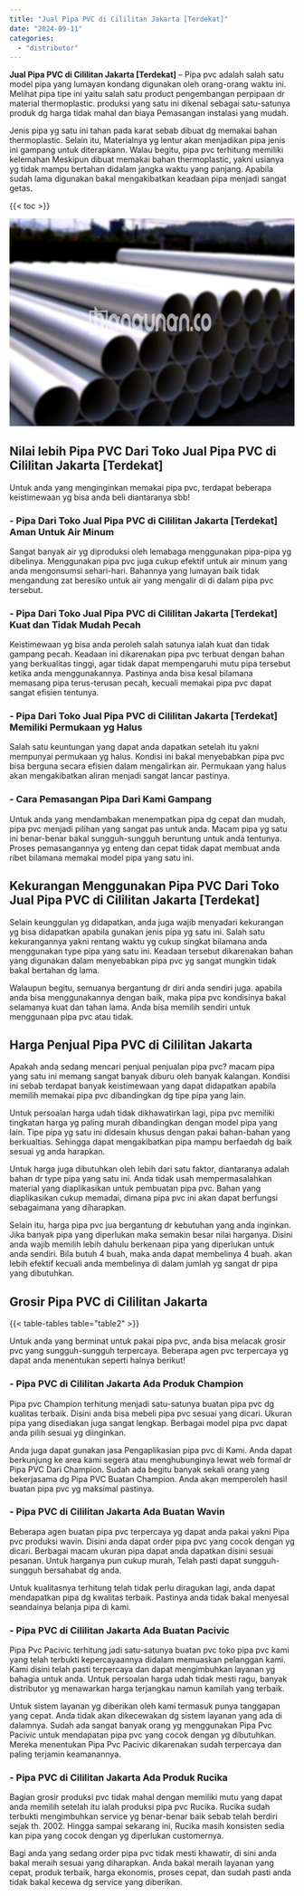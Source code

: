 ```yaml
---
title: "Jual Pipa PVC di Cililitan Jakarta [Terdekat]"
date: "2024-09-11"
categories: 
  - "distributor"
---
```


**Jual Pipa PVC di Cililitan Jakarta \[Terdekat\]** – Pipa pvc adalah salah satu model pipa yang lumayan kondang digunakan oleh orang-orang waktu ini. Melihat pipa tipe ini yaitu salah satu product pengembangan perpipaan dr material thermoplastic. produksi yang satu ini dikenal sebagai satu-satunya produk dg harga tidak mahal dan biaya Pemasangan instalasi yang mudah.

Jenis pipa yg satu ini tahan pada karat sebab dibuat dg memakai bahan thermoplastic. Selain itu, Materialnya yg lentur akan menjadikan pipa jenis ini gampang untuk diterapkann. Walau begitu, pipa pvc terhitung memiliki kelemahan Meskipun dibuat memakai bahan thermoplastic, yakni usianya yg tidak mampu bertahan didalam jangka waktu yang panjang. Apabila sudah lama digunakan bakal mengakibatkan keadaan pipa menjadi sangat getas.

{{< toc >}}

![Jual Pipa PVC di Cililitan Jakarta [Terdekat]](/images/jaul-pipa-pvc-06.png)

## Nilai lebih Pipa PVC Dari Toko Jual Pipa PVC di Cililitan Jakarta \[Terdekat\]

Untuk anda yang menginginkan memakai pipa pvc, terdapat beberapa keistimewaan yg bisa anda beli diantaranya sbb!

### \- Pipa Dari Toko Jual Pipa PVC di Cililitan Jakarta \[Terdekat\] Aman Untuk Air Minum

Sangat banyak air yg diproduksi oleh lemabaga menggunakan pipa-pipa yg dibelinya. Menggunakan pipa pvc juga cukup efektif untuk air minum yang anda mengonsumsi sehari-hari. Bahannya yang lumayan baik tidak mengandung zat beresiko untuk air yang mengalir di di dalam pipa pvc tersebut.

### \- Pipa Dari Toko Jual Pipa PVC di Cililitan Jakarta \[Terdekat\] Kuat dan Tidak Mudah Pecah

Keistimewaan yg bisa anda peroleh salah satunya ialah kuat dan tidak gampang pecah. Keadaan ini dikarenakan pipa pvc terbuat dengan bahan yang berkualitas tinggi, agar tidak dapat mempengaruhi mutu pipa tersebut ketika anda menggunakannya. Pastinya anda bisa kesal bilamana memasang pipa terus-terusan pecah, kecuali memakai pipa pvc dapat sangat efisien tentunya.

### \- Pipa Dari Toko Jual Pipa PVC di Cililitan Jakarta \[Terdekat\] Memiliki Permukaan yg Halus

Salah satu keuntungan yang dapat anda dapatkan setelah itu yakni mempunyai permukaan yg halus. Kondisi ini bakal menyebabkan pipa pvc bisa berguna secara efisien dalam mengalirkan air. Permukaan yang halus akan mengakibatkan aliran menjadi sangat lancar pastinya.

### \- Cara Pemasangan Pipa Dari Kami Gampang

Untuk anda yang mendambakan menempatkan pipa dg cepat dan mudah, pipa pvc menjadi pilihan yang sangat pas untuk anda. Macam pipa yg satu ini benar-benar bakal sungguh-sungguh beruntung untuk anda tentunya. Proses pemasangannya yg enteng dan cepat tidak dapat membuat anda ribet bilamana memakai model pipa yang satu ini.

## Kekurangan Menggunakan Pipa PVC Dari Toko Jual Pipa PVC di Cililitan Jakarta \[Terdekat\]

Selain keunggulan yg didapatkan, anda juga wajib menyadari kekurangan yg bisa didapatkan apabila gunakan jenis pipa yg satu ini. Salah satu kekurangannya yakni rentang waktu yg cukup singkat bilamana anda menggunakan type pipa yang satu ini. Keadaan tersebut dikarenakan bahan yang digunakan dalam menyebabkan pipa pvc yg sangat mungkin tidak bakal bertahan dg lama.

Walaupun begitu, semuanya bergantung dr diri anda sendiri juga. apabila anda bisa menggunakannya dengan baik, maka pipa pvc kondisinya bakal selamanya kuat dan tahan lama. Anda bisa memilih sendiri untuk menggunaan pipa pvc atau tidak.

## Harga Penjual Pipa PVC di Cililitan Jakarta

Apakah anda sedang mencari penjual penjualan pipa pvc? macam pipa yang satu ini memang sangat banyak diburu oleh banyak kalangan. Kondisi ini sebab terdapat banyak keistimewaan yang dapat didapatkan apabila memilih memakai pipa pvc dibandingkan dg tipe pipa yang lain.

Untuk persoalan harga udah tidak dikhawatirkan lagi, pipa pvc memiliki tingkatan harga yg paling murah dibandingkan dengan model pipa yang lain. Tipe pipa yg satu ini didesain khusus dengan pakai bahan-bahan yang berkualtias. Sehingga dapat mengakibatkan pipa mampu berfaedah dg baik sesuai yg anda harapkan.

Untuk harga juga dibutuhkan oleh lebih dari satu faktor, diantaranya adalah bahan dr type pipa yang satu ini. Anda tidak usah mempermasalahkan material yang diaplikasikan untuk pembuatan pipa pvc. Bahan yang diaplikasikan cukup memadai, dimana pipa pvc ini akan dapat berfungsi sebagaimana yang diharapkan.

Selain itu, harga pipa pvc jua bergantung dr kebutuhan yang anda inginkan. Jika banyak pipa yang diperlukan maka semakin besar nilai harganya. Disini anda wajib memilih lebih dahulu berkenaan pipa yang diperlukan untuk anda sendiri. Bila butuh 4 buah, maka anda dapat membelinya 4 buah. akan lebih efektif kecuali anda membelinya di dalam jumlah yg sangat dr pipa yang dibutuhkan.

## Grosir Pipa PVC di Cililitan Jakarta

{{< table-tables table="table2" >}}

Untuk anda yang berminat untuk pakai pipa pvc, anda bisa melacak grosir pvc yang sungguh-sungguh terpercaya. Beberapa agen pvc terpercaya yg dapat anda menentukan seperti halnya berikut!

### \- Pipa PVC di Cililitan Jakarta Ada Produk Champion

Pipa pvc Champion terhitung menjadi satu-satunya buatan pipa pvc dg kualitas terbaik. Disini anda bisa mebeli pipa pvc sesuai yang dicari. Ukuran pipa yang disediakan juga sangat lengkap. Berbagai model pipa pvc dapat anda pilih sesuai yg diinginkan.

Anda juga dapat gunakan jasa Pengaplikasian pipa pvc di Kami. Anda dapat berkunjung ke area kami segera atau menghubunginya lewat web formal dr Pipa PVC Dari Champion. Sudah ada begitu banyak sekali orang yang bekerjasama dg Pipa PVC Buatan Champion. Anda akan memperoleh hasil buatan pipa pvc yg maksimal pastinya.

### \- Pipa PVC di Cililitan Jakarta Ada Buatan Wavin

Beberapa agen buatan pipa pvc terpercaya yg dapat anda pakai yakni Pipa pvc produksi wavin. Disini anda dapat order pipa pvc yang cocok dengan yg dicari. Berbagai macam ukuran pipa dapat anda dapatkan disini sesuai pesanan. Untuk harganya pun cukup murah, Telah pasti dapat sungguh-sungguh bersahabat dg anda.

Untuk kualitasnya terhitung telah tidak perlu diragukan lagi, anda dapat mendapatkan pipa dg kwalitas terbaik. Pastinya anda tidak bakal menyesal seandainya belanja pipa di kami.

### \- Pipa PVC di Cililitan Jakarta Ada Buatan Pacivic

Pipa Pvc Pacivic terhitung jadi satu-satunya buatan pvc toko pipa pvc kami yang telah terbukti kepercayaannya didalam memuaskan pelanggan kami. Kami disini telah pasti terpercaya dan dapat mengimbuhkan layanan yg bahagia untuk anda. Untuk persoalan harga udah tidak mesti ragu, banyak distributor yg menawarkan harga terjangkau namun kamilah yang terbaik.

Untuk sistem layanan yg diberikan oleh kami termasuk punya tanggapan yang cepat. Anda tidak akan dikecewakan dg sistem layanan yang ada di dalamnya. Sudah ada sangat banyak orang yg menggunakan Pipa Pvc Pacivic untuk mendapatan pipa pvc yang cocok dengan yg dibutuhkan. Mereka menentukan Pipa Pvc Pacivic dikarenakan sudah terpercaya dan paling terjamin keamanannya.

### \- Pipa PVC di Cililitan Jakarta Ada Produk Rucika

Bagian grosir produksi pvc tidak mahal dengan memiliki mutu yang dapat anda memilih setelah itu ialah produksi pipa pvc Rucika. Rucika sudah terbukti mengimbuhkan service yg benar-benar baik sebab telah berdiri sejak th. 2002. Hingga sampai sekarang ini, Rucika masih konsisten sedia kan pipa yang cocok dengan yg diperlukan customernya.

Bagi anda yang sedang order pipa pvc tidak mesti khawatir, di sini anda bakal meraih sesuai yang diharapkan. Anda bakal meraih layanan yang cepat, produk terbaik, harga ekonomis, proses cepat, dan sudah pasti anda tidak bakal kecewa dg service yang diberikan.

